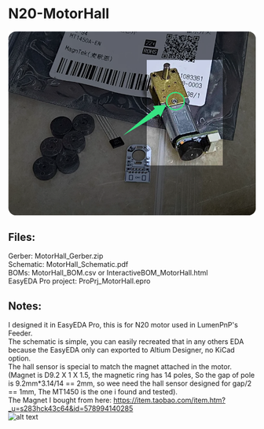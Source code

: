 # N20-MotorHall

![alt text](https://github.com/RealCorebb/N20-MotorHall/blob/main/img/MotorHall.png?raw=true)

## Files:  
Gerber: MotorHall_Gerber.zip  
Schematic: MotorHall_Schematic.pdf  
BOMs: MotorHall_BOM.csv or InteractiveBOM_MotorHall.html  
EasyEDA Pro project: ProPrj_MotorHall.epro  

## Notes:
I designed it in EasyEDA Pro, this is for N20 motor used in LumenPnP's Feeder.  
The schematic is simple, you can easily recreated that in any others EDA because the EasyEDA only can exported to Altium Designer, no KiCad option.  
The hall sensor is special to match the magnet attached in the motor. (Magnet is D9.2 X 1 X 1.5, the magnetic ring has 14 poles, So the gap of pole is 9.2mm*3.14/14 == 2mm, so wee need the hall sensor designed for gap/2 == 1mm, The MT1450 is the one i found and tested).  
The Magnet I bought from here: https://item.taobao.com/item.htm?_u=s283hck43c64&id=578994140285  
![alt text]([https://github.com/RealCorebb/N20-MotorHall/blob/main/img/MotorHall.png?raw=true](https://github.com/RealCorebb/N20-MotorHall/blob/main/img/Magnet.png?raw=true))
